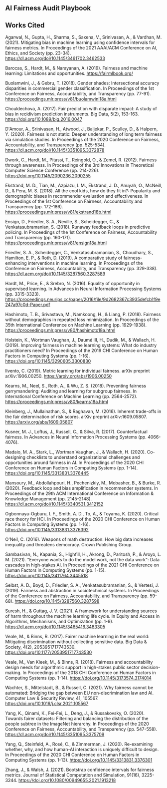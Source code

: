 ## AI Fairness Audit Playbook 

## Works Cited ##

Agarwal, N., Gupta, H., Sharma, S., Saxena, V., Srinivasan, A., & Vardhan, M. (2021). Mitigating bias in machine learning using confidence intervals for fairness metrics. In Proceedings of the 2021 AAAI/ACM Conference on AI, Ethics, and Society (pp. 23-34). https://dl.acm.org/doi/10.1145/3461702.3462533

Barocas, S., Hardt, M., & Narayanan, A. (2019). Fairness and machine learning: Limitations and opportunities. https://fairmlbook.org/

Buolamwini, J., & Gebru, T. (2018). Gender shades: Intersectional accuracy disparities in commercial gender classification. In Proceedings of the 1st Conference on Fairness, Accountability, and Transparency (pp. 77-91). https://proceedings.mlr.press/v81/buolamwini18a.html

Chouldechova, A. (2017). Fair prediction with disparate impact: A study of bias in recidivism prediction instruments. Big Data, 5(2), 153-163. https://doi.org/10.1089/big.2016.0047

D'Amour, A., Srinivasan, H., Atwood, J., Baljekar, P., Sculley, D., & Halpern, Y. (2020). Fairness is not static: Deeper understanding of long term fairness via simulation studies. In Proceedings of the 2020 Conference on Fairness, Accountability, and Transparency (pp. 525-534). https://dl.acm.org/doi/10.1145/3351095.3372878

Dwork, C., Hardt, M., Pitassi, T., Reingold, O., & Zemel, R. (2012). Fairness through awareness. In Proceedings of the 3rd Innovations in Theoretical Computer Science Conference (pp. 214-226). https://doi.org/10.1145/2090236.2090255

Ekstrand, M. D., Tian, M., Azpiazu, I. M., Ekstrand, J. D., Anuyah, O., McNeill, D., & Pera, M. S. (2018). All the cool kids, how do they fit in?: Popularity and demographic biases in recommender evaluation and effectiveness. In Proceedings of the 1st Conference on Fairness, Accountability and Transparency (pp. 172-186). https://proceedings.mlr.press/v81/ekstrand18b.html

Ensign, D., Friedler, S. A., Neville, S., Scheidegger, C., & Venkatasubramanian, S. (2018). Runaway feedback loops in predictive policing. In Proceedings of the 1st Conference on Fairness, Accountability and Transparency (pp. 160-171). https://proceedings.mlr.press/v81/ensign18a.html

Friedler, S. A., Scheidegger, C., Venkatasubramanian, S., Choudhary, S., Hamilton, E. P., & Roth, D. (2019). A comparative study of fairness-enhancing interventions in machine learning. In Proceedings of the Conference on Fairness, Accountability, and Transparency (pp. 329-338). https://dl.acm.org/doi/10.1145/3287560.3287589

Hardt, M., Price, E., & Srebro, N. (2016). Equality of opportunity in supervised learning. In Advances in Neural Information Processing Systems (pp. 3315-3323). https://proceedings.neurips.cc/paper/2016/file/9d2682367c3935defcb1f9e247a97c0d-Paper.pdf

Hashimoto, T. B., Srivastava, M., Namkoong, H., & Liang, P. (2018). Fairness without demographics in repeated loss minimization. In Proceedings of the 35th International Conference on Machine Learning (pp. 1929-1938). https://proceedings.mlr.press/v80/hashimoto18a.html

Holstein, K., Wortman Vaughan, J., Daumé III, H., Dudík, M., & Wallach, H. (2019). Improving fairness in machine learning systems: What do industry practitioners need? In Proceedings of the 2019 CHI Conference on Human Factors in Computing Systems (pp. 1-16). https://doi.org/10.1145/3290605.3300830

Ilvento, C. (2019). Metric learning for individual fairness. arXiv preprint arXiv:1906.00250. https://arxiv.org/abs/1906.00250

Kearns, M., Neel, S., Roth, A., & Wu, Z. S. (2018). Preventing fairness gerrymandering: Auditing and learning for subgroup fairness. In International Conference on Machine Learning (pp. 2564-2572). https://proceedings.mlr.press/v80/kearns18a.html

Kleinberg, J., Mullainathan, S., & Raghavan, M. (2016). Inherent trade-offs in the fair determination of risk scores. arXiv preprint arXiv:1609.05807. https://arxiv.org/abs/1609.05807

Kusner, M. J., Loftus, J., Russell, C., & Silva, R. (2017). Counterfactual fairness. In Advances in Neural Information Processing Systems (pp. 4066-4076).

Madaio, M. A., Stark, L., Wortman Vaughan, J., & Wallach, H. (2020). Co-designing checklists to understand organizational challenges and opportunities around fairness in AI. In Proceedings of the 2020 CHI Conference on Human Factors in Computing Systems (pp. 1-14). https://doi.org/10.1145/3313831.3376445

Mansoury, M., Abdollahpouri, H., Pechenizkiy, M., Mobasher, B., & Burke, R. (2020). Feedback loop and bias amplification in recommender systems. In Proceedings of the 29th ACM International Conference on Information & Knowledge Management (pp. 2145-2148). https://dl.acm.org/doi/10.1145/3340531.3412152

Ogbonnaya-Ogburu, I. F., Smith, A. D., To, A., & Toyama, K. (2020). Critical race theory for HCI. In Proceedings of the 2020 CHI Conference on Human Factors in Computing Systems (pp. 1-16). https://doi.org/10.1145/3313831.3376392

O'Neil, C. (2016). Weapons of math destruction: How big data increases inequality and threatens democracy. Crown Publishing Group.

Sambasivan, N., Kapania, S., Highfill, H., Akrong, D., Paritosh, P., & Aroyo, L. M. (2021). "Everyone wants to do the model work, not the data work": Data cascades in high-stakes AI. In Proceedings of the 2021 CHI Conference on Human Factors in Computing Systems (pp. 1-15). https://doi.org/10.1145/3411764.3445518

Selbst, A. D., Boyd, D., Friedler, S. A., Venkatasubramanian, S., & Vertesi, J. (2019). Fairness and abstraction in sociotechnical systems. In Proceedings of the Conference on Fairness, Accountability, and Transparency (pp. 59-68). https://doi.org/10.1145/3287560.3287598

Suresh, H., & Guttag, J. V. (2021). A framework for understanding sources of harm throughout the machine learning life cycle. In Equity and Access in Algorithms, Mechanisms, and Optimization (pp. 1-9). https://dl.acm.org/doi/10.1145/3465416.3483305

Veale, M., & Binns, R. (2017). Fairer machine learning in the real world: Mitigating discrimination without collecting sensitive data. Big Data & Society, 4(2), 2053951717743530. https://doi.org/10.1177/2053951717743530

Veale, M., Van Kleek, M., & Binns, R. (2018). Fairness and accountability design needs for algorithmic support in high-stakes public sector decision-making. In Proceedings of the 2018 CHI Conference on Human Factors in Computing Systems (pp. 1-14). https://doi.org/10.1145/3173574.3174014

Wachter, S., Mittelstadt, B., & Russell, C. (2021). Why fairness cannot be automated: Bridging the gap between EU non-discrimination law and AI. Computer Law & Security Review, 41, 105567. https://doi.org/10.1016/j.clsr.2021.105567

Yang, K., Qinami, K., Fei-Fei, L., Deng, J., & Russakovsky, O. (2020). Towards fairer datasets: Filtering and balancing the distribution of the people subtree in the ImageNet hierarchy. In Proceedings of the 2020 Conference on Fairness, Accountability, and Transparency (pp. 547-558). https://dl.acm.org/doi/10.1145/3351095.3375709

Yang, Q., Steinfeld, A., Rosé, C., & Zimmerman, J. (2020). Re-examining whether, why, and how human-AI interaction is uniquely difficult to design. In Proceedings of the 2020 CHI Conference on Human Factors in Computing Systems (pp. 1-13). https://doi.org/10.1145/3313831.3376301

Zhang, J., & Walsh, J. (2021). Bootstrap confidence intervals for fairness metrics. Journal of Statistical Computation and Simulation, 91(16), 3225-3244. https://doi.org/10.1080/00949655.2021.1913218

